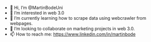 - 👋 Hi, I’m @MartinBodeUni
- 👀 I’m interested in web 3.0
- 🌱 I’m currently learning how to scrape data using webcrawler from webpages.
- 💞️ I’m looking to collaborate on marketing projects in web 3.0.
- 📫 How to reach me: https://www.linkedin.com/in/martinbode

<!---
MartinBodeUni/MartinBodeUni is a ✨ special ✨ repository because its `README.md` (this file) appears on your GitHub profile.
You can click the Preview link to take a look at your changes.
--->
